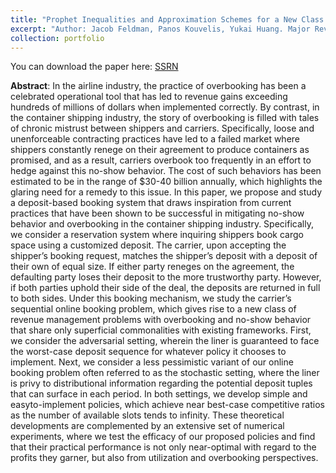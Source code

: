 ```yaml
---
title: "Prophet Inequalities and Approximation Schemes for a New Class of Overbooking Problems in Container Shipping"
excerpt: "Author: Jacob Feldman, Panos Kouvelis, Yukai Huang. Major Revision at Operations Research"
collection: portfolio
---
```


You can download the paper here: [SSRN](https://papers.ssrn.com/sol3/Papers.cfm?abstract_id=4124363)

**Abstract**: In the airline industry, the practice of overbooking has been a celebrated operational tool that has led to revenue gains exceeding hundreds of millions of dollars when implemented correctly. By contrast, in the container shipping industry, the story of overbooking is filled with tales of chronic mistrust between shippers and carriers. Specifically, loose and unenforceable contracting practices have led to a failed market where shippers constantly renege on their agreement to produce containers as promised, and as a result, carriers overbook too frequently in an effort to hedge against this no-show behavior. The cost of such behaviors has been estimated to be in the range of $30-40 billion annually, which highlights the glaring need for a remedy to this issue. In this paper, we propose and study a deposit-based booking system that draws inspiration from current practices that have been shown to be successful in mitigating no-show behavior and overbooking in the container shipping industry. Specifically, we consider a reservation system where inquiring shippers book cargo space using a customized deposit. The carrier, upon accepting the shipper’s booking request, matches the shipper’s deposit with a deposit of their own of equal size. If either party reneges on the agreement, the defaulting party loses their deposit to the more trustworthy party. However, if both parties uphold their side of the deal, the deposits are returned in full to both sides. Under this booking mechanism, we study the carrier’s sequential online booking problem, which gives rise to a new class of revenue management problems with overbooking and no-show behavior that share only superficial commonalities with existing frameworks. First, we consider the adversarial setting, wherein the liner is guaranteed to face the worst-case deposit sequence for whatever policy it chooses to implement. Next, we consider a less pessimistic variant of our online booking problem often referred to as the stochastic setting, where the liner is privy to distributional information regarding the potential deposit tuples that can surface in each period. In both settings, we develop simple and easyto-implement policies, which achieve near best-case competitive ratios as the number of available slots tends to infinity. These theoretical developments are complemented by an extensive set of numerical experiments, where we test the efficacy of our proposed policies and find that their practical performance is not only near-optimal with regard to the profits they garner, but also from utilization and overbooking perspectives.